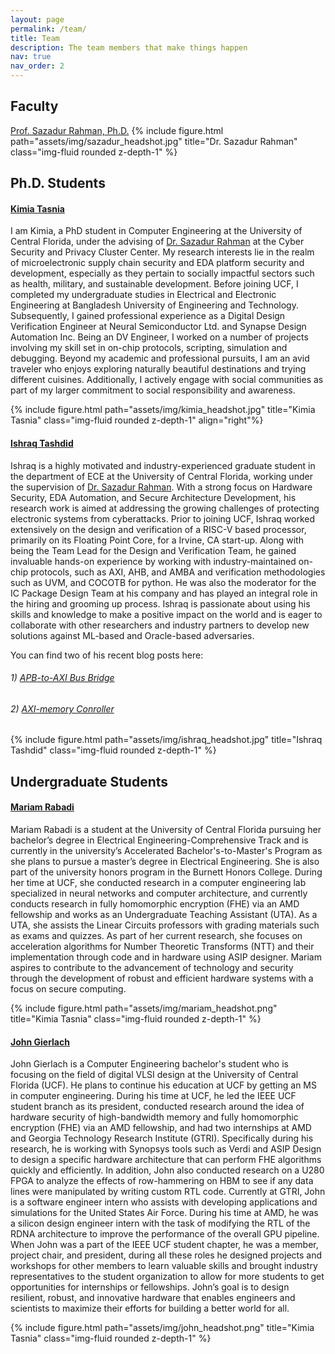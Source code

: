 ```yaml
---
layout: page
permalink: /team/
title: Team
description: The team members that make things happen
nav: true
nav_order: 2
---
```

## Faculty
<a href='https://www.linkedin.com/in/sazadur/'>Prof. Sazadur Rahman, Ph.D.</a>
{% include figure.html path="assets/img/sazadur_headshot.jpg" title="Dr. Sazadur Rahman" class="img-fluid rounded z-depth-1" %}





## Ph.D. Students

#### <a href='https://www.linkedin.com/in/kimia-tasnia-753b911a3/'>Kimia Tasnia</a>
I am Kimia, a PhD student in Computer Engineering at the University of Central Florida, under the advising of <a href='https://www.ece.ucf.edu/person/sazadur-rahman/'>Dr. Sazadur Rahman</a> at the Cyber Security and Privacy Cluster Center. My research interests lie in the realm of microelectronic supply chain security and EDA platform security and development, especially as they pertain to socially impactful sectors such as health, military, and sustainable development.
Before joining UCF, I completed my undergraduate studies in Electrical and Electronic Engineering at Bangladesh University of Engineering and Technology. Subsequently, I gained professional experience as a Digital Design Verification Engineer at Neural Semiconductor Ltd. and Synapse Design Automation Inc. Being an DV Engineer, I worked on a number of projects involving my skill set in on-chip protocols, scripting, simulation and debugging. 
Beyond my academic and professional pursuits, I am an avid traveler who enjoys exploring naturally beautiful destinations and trying different cuisines. Additionally, I actively engage with social communities as part of my larger commitment to social responsibility and awareness.

{% include figure.html path="assets/img/kimia_headshot.jpg" title="Kimia Tasnia" class="img-fluid rounded z-depth-1" align="right"%}

#### <a href='https://www.linkedin.com/in/ishraq-tashdid-7051b8194/'>Ishraq Tashdid</a>
Ishraq is a highly motivated and industry-experienced graduate student in the department of ECE at the University of Central Florida, working under the supervision of <a href='https://www.ece.ucf.edu/person/sazadur-rahman/'>Dr. Sazadur Rahman</a>. With a strong focus on Hardware Security, EDA Automation, and Secure Architecture Development, his research work is aimed at addressing the growing challenges of protecting electronic systems from cyberattacks. Prior to joining UCF, Ishraq worked extensively on the design and verification of a RISC-V based processor, primarily on its Floating Point Core, for a Irvine, CA start-up. Along with being the Team Lead for the Design and Verification Team, he gained invaluable hands-on experience by working with industry-maintained on-chip protocols, such as AXI, AHB, and AMBA and verification methodologies such as UVM, and COCOTB for python. He was also the moderator for the IC Package Design Team at his company and has played an integral role in the hiring and grooming up process. Ishraq is passionate about using his skills and knowledge to make a positive impact on the world and is eager to collaborate with other researchers and industry partners to develop new solutions against ML-based and Oracle-based adversaries.

You can find two of his recent blog posts here:

###### 1)	<a href='https://www.dsinnovators.com/blogs/apb-to-axi-bus-bridge'>APB-to-AXI Bus Bridge</a>
###### 2)	<a href='https://www.dsinnovators.com/blogs/axi-memory-controller'>AXI-memory Conroller</a>

{% include figure.html path="assets/img/ishraq_headshot.jpg" title="Ishraq Tashdid" class="img-fluid rounded z-depth-1" %}

## Undergraduate Students

#### <a href='https://www.linkedin.com/in/mariam-rabadi-b2056821b/'>Mariam Rabadi</a>
Mariam Rabadi is a student at the University of Central Florida pursuing her bachelor’s degree in Electrical Engineering-Comprehensive Track and is currently in the university’s Accelerated Bachelor's-to-Master's Program as she plans to pursue a master’s degree in Electrical Engineering. She is also part of the university honors program in the Burnett Honors College. During her time at UCF, she conducted research in a computer engineering lab specialized in neural networks and computer architecture, and currently conducts research in fully homomorphic encryption (FHE) via an AMD fellowship and works as an Undergraduate Teaching Assistant (UTA). As a UTA, she assists the Linear Circuits professors with grading materials such as exams and quizzes. As part of her current research, she focuses on acceleration algorithms for Number Theoretic Transforms (NTT) and their implementation through code and in hardware using ASIP designer. Mariam aspires to contribute to the advancement of technology and security through the development of robust and efficient hardware systems with a focus on secure computing.

{% include figure.html path="assets/img/mariam_headshot.png" title="Kimia Tasnia" class="img-fluid rounded z-depth-1" %}

#### <a href='https://www.linkedin.com/in/john-gierlach/'>John Gierlach</a>
John Gierlach is a Computer Engineering bachelor's student who is focusing on the field of digital VLSI design at the University of Central Florida (UCF). He plans to continue his education at UCF by getting an MS in computer engineering. During his time at UCF, he led the IEEE UCF student branch as its president, conducted research around the idea of hardware security of high-bandwidth memory and fully homomorphic encryption (FHE) via an AMD fellowship, and had two internships at AMD and Georgia Technology Research Institute (GTRI). Specifically during his research, he is working with Synopsys tools such as Verdi and ASIP Design to design a specific hardware architecture that can perform FHE algorithms quickly and efficiently. In addition, John also conducted research on a U280 FPGA to analyze the effects of row-hammering on HBM to see if any data lines were manipulated by writing custom RTL code. Currently at GTRI, John is a software engineer intern who assists with developing applications and simulations for the United States Air Force. During his time at AMD, he was a silicon design engineer intern with the task of modifying the RTL of the RDNA architecture to improve the performance of the overall GPU pipeline. When John was a part of the IEEE UCF student chapter, he was a member, project chair, and president, during all these roles he designed projects and workshops for other members to learn valuable skills and brought industry representatives to the student organization to allow for more students to get opportunities for internships or fellowships. John’s goal is to design resilient, robust, and innovative hardware that enables engineers and scientists to maximize their efforts for building a better world for all.

{% include figure.html path="assets/img/john_headshot.png" title="Kimia Tasnia" class="img-fluid rounded z-depth-1" %}
